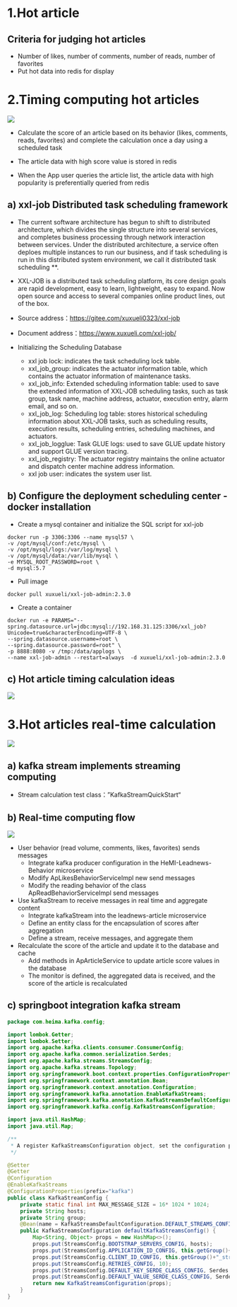 # 1.Hot article

## Criteria for judging hot articles
- Number of likes, number of comments, number of reads, number of favorites
- Put hot data into redis for display

# 2.Timing computing hot articles
![](/resources/timing_calculate.png)

- Calculate the score of an article based on its behavior (likes, comments, reads, favorites) and complete the calculation once a day using a scheduled task

- The article data with high score value is stored in redis

- When the App user queries the article list, the article data with high popularity is preferentially queried from redis

## a) xxl-job Distributed task scheduling framework

- The current software architecture has begun to shift to distributed architecture, which divides the single structure into several services, and completes business processing through network interaction between services. Under the distributed architecture, a service often deploes multiple instances to run our business, and if task scheduling is run in this distributed system environment, we call it distributed task scheduling **.

- XXL-JOB is a distributed task scheduling platform, its core design goals are rapid development, easy to learn, lightweight, easy to expand. Now open source and access to several companies online product lines, out of the box.

- Source address：https://gitee.com/xuxueli0323/xxl-job

- Document address：https://www.xuxueli.com/xxl-job/

- Initializing the Scheduling Database
    - xxl job lock: indicates the task scheduling lock table.
    - xxl_job_group: indicates the actuator information table, which contains the actuator information of maintenance tasks.
    - xxl_job_info: Extended scheduling information table: used to save the extended information of XXL-JOB scheduling tasks, such as task group, task name, machine address, actuator, execution entry, alarm email, and so on.
    - xxl_job_log: Scheduling log table: stores historical scheduling information about XXL-JOB tasks, such as scheduling results, execution results, scheduling entries, scheduling machines, and actuators.
    - xxl_job_logglue: Task GLUE logs: used to save GLUE update history and support GLUE version tracing.
    - xxl_job_registry: The actuator registry maintains the online actuator and dispatch center machine address information.
    - xxl job user: indicates the system user list.

## b) Configure the deployment scheduling center -docker installation
- Create a mysql container and initialize the SQL script for xxl-job

```shell
docker run -p 3306:3306 --name mysql57 \
-v /opt/mysql/conf:/etc/mysql \
-v /opt/mysql/logs:/var/log/mysql \
-v /opt/mysql/data:/var/lib/mysql \
-e MYSQL_ROOT_PASSWORD=root \
-d mysql:5.7
```

- Pull image

```shell
docker pull xuxueli/xxl-job-admin:2.3.0
```
- Create a container

```shell
docker run -e PARAMS="--spring.datasource.url=jdbc:mysql://192.168.31.125:3306/xxl_job?Unicode=true&characterEncoding=UTF-8 \
--spring.datasource.username=root \
--spring.datasource.password=root" \
-p 8888:8080 -v /tmp:/data/applogs \
--name xxl-job-admin --restart=always  -d xuxueli/xxl-job-admin:2.3.0
```

## c) Hot article timing calculation ideas
![](/resources/score_calculation.png)

# 3.Hot articles real-time calculation
![](/resources/realtimeCalculation.png)

## a) kafka stream implements streaming computing

* Stream calculation test class：”KafkaStreamQuickStart“

## b) Real-time computing flow
![](/resources/Real-timeCalculationFlowChart.png)

- User behavior (read volume, comments, likes, favorites) sends messages
    - Integrate kafka producer configuration in the HeMI-Leadnews-Behavior microservice
    - Modify ApLikesBehaviorServiceImpl new send messages
    - Modify the reading behavior of the class ApReadBehaviorServiceImpl send messages
- Use kafkaStream to receive messages in real time and aggregate content
    - Integrate kafkaStream into the leadnews-article microservice
    - Define an entity class for the encapsulation of scores after aggregation
    - Define a stream, receive messages, and aggregate them
- Recalculate the score of the article and update it to the database and cache
    - Add methods in ApArticleService to update article score values in the database
    - The monitor is defined, the aggregated data is received, and the score of the article is recalculated

## c) springboot integration kafka stream

~~~java
package com.heima.kafka.config;

import lombok.Getter;
import lombok.Setter;
import org.apache.kafka.clients.consumer.ConsumerConfig;
import org.apache.kafka.common.serialization.Serdes;
import org.apache.kafka.streams.StreamsConfig;
import org.apache.kafka.streams.Topology;
import org.springframework.boot.context.properties.ConfigurationProperties;
import org.springframework.context.annotation.Bean;
import org.springframework.context.annotation.Configuration;
import org.springframework.kafka.annotation.EnableKafkaStreams;
import org.springframework.kafka.annotation.KafkaStreamsDefaultConfiguration;
import org.springframework.kafka.config.KafkaStreamsConfiguration;

import java.util.HashMap;
import java.util.Map;

/**
 * A register KafkaStreamsConfiguration object, set the configuration parameters
 */

@Setter
@Getter
@Configuration
@EnableKafkaStreams
@ConfigurationProperties(prefix="kafka")
public class KafkaStreamConfig {
    private static final int MAX_MESSAGE_SIZE = 16* 1024 * 1024;
    private String hosts;
    private String group;
    @Bean(name = KafkaStreamsDefaultConfiguration.DEFAULT_STREAMS_CONFIG_BEAN_NAME)
    public KafkaStreamsConfiguration defaultKafkaStreamsConfig() {
        Map<String, Object> props = new HashMap<>();
        props.put(StreamsConfig.BOOTSTRAP_SERVERS_CONFIG, hosts);
        props.put(StreamsConfig.APPLICATION_ID_CONFIG, this.getGroup()+"_stream_aid");
        props.put(StreamsConfig.CLIENT_ID_CONFIG, this.getGroup()+"_stream_cid");
        props.put(StreamsConfig.RETRIES_CONFIG, 10);
        props.put(StreamsConfig.DEFAULT_KEY_SERDE_CLASS_CONFIG, Serdes.String().getClass());
        props.put(StreamsConfig.DEFAULT_VALUE_SERDE_CLASS_CONFIG, Serdes.String().getClass());
        return new KafkaStreamsConfiguration(props);
    }
}
~~~